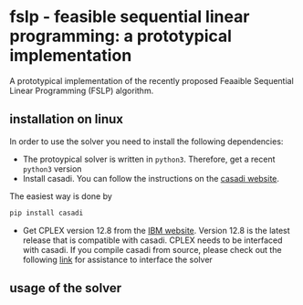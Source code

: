 # fslp - feasible sequential linear programming: a prototypical implementation 
A prototypical implementation of the recently proposed Feaaible Sequential Linear Programming (FSLP) algorithm.

## installation on linux
In order to use the solver you need to install the following dependencies:
- The protoypical solver is written in `python3`. Therefore, get a recent `python3` version
- Install casadi. You can follow the instructions on the <a href="https://web.casadi.org/get/">casadi website</a>.

The easiest way is done by
```bash
pip install casadi
```
- Get CPLEX version 12.8 from the <a href="https://www.ibm.com/support/pages/downloading-ibm-ilog-cplex-optimization-studio-v1280">IBM website</a>. Version 12.8 is the latest release that is compatible with casadi. CPLEX needs to be interfaced with casadi. If you compile casadi from source, please check out the following <a href="https://github.com/casadi/casadi/issues/2440">link</a> for assistance to interface the solver

## usage of the solver
